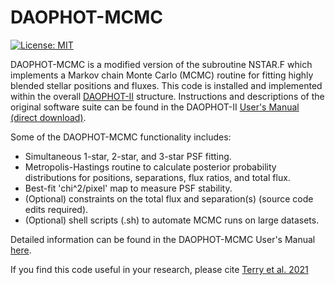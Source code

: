 # DAOPHOT-MCMC

[![License: MIT](https://img.shields.io/badge/License-MIT-yellow.svg)](https://opensource.org/licenses/MIT)

DAOPHOT-MCMC is a modified version of the subroutine NSTAR.F which implements a Markov chain Monte Carlo (MCMC) routine for fitting highly blended stellar positions and fluxes. This code is installed and implemented within the overall [DAOPHOT-II](https://www.star.bris.ac.uk/~mbt/daophot/) structure. Instructions and descriptions of the original software suite can be found in the DAOPHOT-II [User's Manual (direct download)](https://www.star.bris.ac.uk/~mbt/daophot/mud9.ps).

Some of the DAOPHOT-MCMC functionality includes:

* Simultaneous 1-star, 2-star, and 3-star PSF fitting.
* Metropolis-Hastings routine to calculate posterior probability distributions for positions, separations, flux ratios, and total flux.
* Best-fit 'chi^2/pixel' map to measure PSF stability.
* (Optional) constraints on the total flux and separation(s) (source code edits required).
* (Optional) shell scripts (.sh) to automate MCMC runs on large datasets.

Detailed information can be found in the DAOPHOT-MCMC User's Manual [here](https://github.com/skterry/DAOPHOT-MCMC/blob/master/User_Manual.pdf).

If you find this code useful in your research, please cite [Terry et al. 2021](https://iopscience.iop.org/article/10.3847/1538-3881/abcc60)
